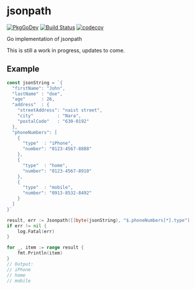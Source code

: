 # jsonpath

[![PkgGoDev](https://pkg.go.dev/badge/elliotcourant/jsonpath)](https://pkg.go.dev/elliotcourant/jsonpath)
[![Build Status](https://travis-ci.com/elliotcourant/jsonpath.svg?branch=main)](https://travis-ci.com/elliotcourant/jsonpath)
[![codecov](https://codecov.io/gh/elliotcourant/jsonpath/branch/main/graph/badge.svg)](https://codecov.io/gh/elliotcourant/jsonpath)

Go implementation of jsonpath

This is still a work in progress, updates to come.


## Example

```go
const jsonString = `{
  "firstName": "John",
  "lastName" : "doe",
  "age"      : 26,
  "address"  : {
    "streetAddress": "naist street",
    "city"         : "Nara",
    "postalCode"   : "630-0192"
  },
  "phoneNumbers": [
    {
      "type"  : "iPhone",
      "number": "0123-4567-8888"
    },
    {
      "type"  : "home",
      "number": "0123-4567-8910"
    },
    {
      "type"  : "mobile",
      "number": "0913-8532-8492"
    }
  ]
}`

result, err := Jsonpath([]byte(jsonString), "$.phoneNumbers[*].type")
if err != nil {
    log.Fatal(err)
}

for _, item := range result {
    fmt.Println(item)
}
// Output:
// iPhone
// home
// mobile
```